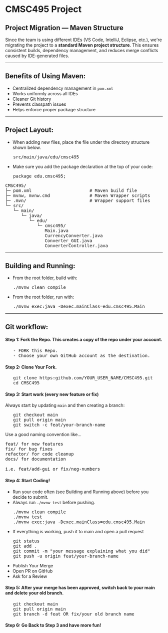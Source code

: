 # CMSC495 Project

## Project Migration — Maven Structure

Since the team is using different IDEs (VS Code, IntelliJ, Eclipse, etc.), we're migrating the project to a **standard Maven project structure**. This ensures consistent builds, dependency management, and reduces merge conflicts caused by IDE-generated files.

---

## Benefits of Using Maven:

- Centralized dependency management in `pom.xml`
- Works uniformly across all IDEs
- Cleaner Git history
- Prevents classpath issues
- Helps enforce proper package structure

---

## Project Layout:
- When adding new files, place the file under the directory structure shown below.
<pre>
   src/main/java/edu/cmsc495
</pre>
- Make sure you add the package declaration at the top of your code:
<pre>
   package edu.cmsc495;
</pre>

<pre>
CMSC495/
├─ pom.xml                      # Maven build file
├─ mvnw, mvnw.cmd               # Maven Wrapper scripts
├─ .mvn/                        # Wrapper support files
└─ src/
   └─ main/
      └─ java/
         └─ edu/
            └─ cmsc495/
               Main.java
               CurrencyConverter.java
               Converter_GUI.java
               ConverterController.java
</pre>

---

## Building and Running:
- From the root folder, build with: 
<pre>
   ./mvnw clean compile
</pre>
- From the root folder, run with: 
<pre>
   ./mvnw exec:java -Dexec.mainClass=edu.cmsc495.Main
</pre>

---

## Git workflow:
#### Step 1: Fork the Repo. This creates a copy of the repo under your account.
<pre>
   - FORK this Repo.
   - Choose your own GitHub account as the destination.
</pre>

#### Step 2: Clone Your Fork.
<pre>
   git clone https:github.com/YOUR_USER_NAME/CMSC495.git
   cd CMSC495
</pre>

#### Step 3: Start work (every new feature or fix)
Always start by updating `main` and then creating a branch:
<pre>
   git checkout main
   git pull origin main
   git switch -c feat/your-branch-name
</pre>

Use a good naming convention like...
<pre>
feat/ for new features
fix/ for bug fixes
refactor/ for code cleanup
docs/ for documentation

i.e. feat/add-gui or fix/neg-numbers
</pre>

#### Step 4: Start Coding! 
- Run your code often (see Building and Running above) before you decide to submit.
- Always run `./mvnw test` before pushing.
<pre>
   ./mvnw clean compile
   ./mvnw test
   ./mvnw exec:java -Dexec.mainClass=edu.cmsc495.Main
</pre>
- If everything is working, push it to main and open a pull request
<pre>
   git status
   git add .
   git commit -m "your message explaining what you did"
   git push -u origin feat/your-branch-name
</pre>
- Publish Your Merge
- Open PR on GitHub
- Ask for a Review

#### Step 5: After your merge has been approved, switch back to your main and delete your old branch.
<pre>
   git checkout main
   git pull origin main
   git branch -d feat_OR_fix/your_old_branch_name
</pre>

#### Step 6: Go Back to Step 3 and have more fun!

